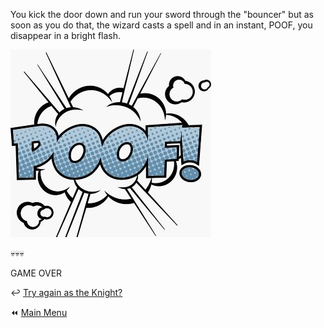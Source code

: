 You kick the door down and run your sword through the "bouncer" but as soon as you do that, the wizard casts a spell and in an instant, POOF, you disappear in a bright flash.

![Poof](./img/poofsm.jpg)

:skull::skull::skull:

GAME OVER

:leftwards_arrow_with_hook: [Try again as the Knight?](KnightStart.md)

:rewind: [Main Menu](../_main-menu.md)